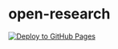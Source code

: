 # open-research

[![Deploy to GitHub Pages](https://github.com/aisuko/open-research/actions/workflows/deploy.yml/badge.svg)](https://github.com/aisuko/open-research/actions/workflows/deploy.yml)